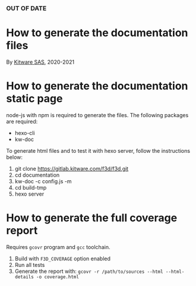 ### OUT OF DATE ###

# How to generate the documentation files

By [Kitware SAS](https://www.kitware.eu), 2020-2021

# How to generate the documentation static page

node-js with npm is required to generate the files. The following packages are required:

* hexo-cli
* kw-doc

To generate html files and to test it with hexo server, follow the instructions below:

1. git clone https://gitlab.kitware.com/f3d/f3d.git
2. cd documentation
3. kw-doc -c config.js -m
4. cd build-tmp
5. hexo server

# How to generate the full coverage report

Requires `gcovr` program and `gcc` toolchain.

1. Build with `F3D_COVERAGE` option enabled
2. Run all tests
3. Generate the report with: `gcovr -r /path/to/sources --html --html-details -o coverage.html`
